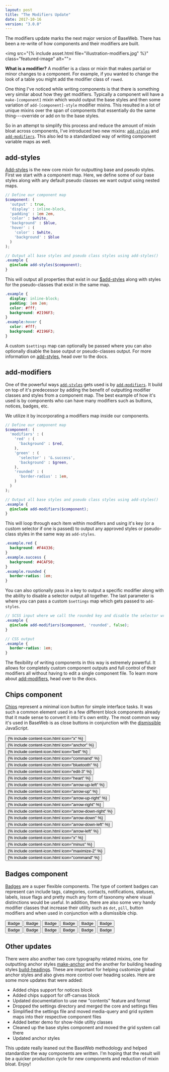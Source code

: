 ```yaml
---
layout: post
title: "The Modifiers Update"
date: 2017-10-16
version: "3.0.0"
---
```


<p class="text-lead" markdown="1">The modifiers update marks the next major version of BaseWeb. There has been a re-write of how components and their modifiers are built.</p>

<img src="{% include asset.html file="illustration-modifiers.jpg" %}" class="featured-image" alt="">

<div class="notice info">
  <p><strong>What is a modifier?</strong> A modifier is a class or mixin that makes partial or minor changes to a component. For example, if you wanted to change the look of a table you might add the modifier class of <code>rowed</code>.</p>
</div>

One thing I've noticed while writing components is that there is something very similar about how they get modifiers. Typically a component will have a `make-[component]` mixin which would output the base styles and then some variation of `add-[component]-style` modifier mixins. This resulted in a lot of unique mixins over the span of components that essentially do the same thing---override or add on to the base styles.

So in an attempt to simplify this process and reduce the amount of mixin bloat across components, I've introduced two new mixins: [`add-styles`](/docs/core/mixins/#mixin-add-styles) and [`add-modifiers`](/docs/core/mixins/#mixin-add-modifiers). This also led to a standardized way of writing component variable maps as well.

## add-styles

[Add-styles](/docs/core/mixins/#mixin-add-styles) is the new core mixin for outputting base and pseudo styles. First we start with a component map. Here, we define some of our base styles along with any default pseudo classes we want output using nested maps.

```scss
// Define our component map
$component: (
  'output' : true,
  'display' : inline-block,
  'padding' : 1em 2em,
  'color' : $white,
  'background' : $blue,
  'hover' : (
    'color' : $white,
    'background' : $blue
  )
);

// Output all base styles and pseudo class styles using add-styles()
.example {
  @include add-styles($component);
}
```

This will output all properties that exist in our [$add-styles](/docs/core/settings/#map-add-styles) along with styles for the pseudo-classes that exist in the same map.

```css
.example {
  display: inline-block;
  padding: 1em 2em;
  color: #fff;
  background: #2196F3;
}
.example:hover {
  color: #fff;
  background: #2196F3;
}
```

A custom `$settings` map can optionally be passed where you can also optionally disable the base output or pseudo-classes output. For more information on [add-styles](/docs/core/mixins/#mixin-add-styles), head over to the docs.

## add-modifiers

One of the powerful ways [`add-styles`](/docs/core/mixins/#mixin-add-styles) gets used is by [`add-modifiers`](/docs/core/mixins/#mixin-add-modifiers). It build on top of it's predecessor by adding the benefit of outputting modifier classes and styles from a component map. The best example of how it's used is by components who can have many modifiers such as buttons, notices, badges, etc.

We utilize it by incorporating a modifiers map inside our components.

```scss
// Define our component map
$component: (
  'modifiers' : (
    'red' : (
      'background' : $red,
    ),
    'green' : (
      'selector' : '&.success',
      'background' : $green,
    ),
    'rounded' : (
      'border-radius' : 1em,
    )
  )
);

// Output all base styles and pseudo class styles using add-styles()
.example {
  @include add-modifiers($component);
}
```

This will loop through each item within modifiers and using it's key (or a custom selector if one is passed) to output any approved styles or pseudo-class styles in the same way as `add-styles`.

```css
.example.red {
  background: #F44336;
}
.example.success {
  background: #4CAF50;
}
.example.rounded {
  border-radius: 1em;
}
```

You can also optionally pass in a key to output a specific modifier along with the ability to disable a selector output all together. The last parameter is where you can pass a custom `$settings` map which gets passed to `add-styles`.

```scss
// SCSS input where we call the rounded key and disable the selector wrap
.example {
  @include add-modifiers($component, 'rounded', false);
}

// CSS output
.example {
  border-radius: 1em;
}
```

The flexibility of writing components in this way is extremely powerful. It allows for completely custom component outputs and full control of their modifiers all without having to edit a single component file. To learn more about [add-modifiers](/docs/core/mixins/#mixin-add-modifiers), head over to the docs.

## Chips component

[Chips](/docs/elements/chips/) represent a minimal icon button for simple interface tasks. It was such a common element used in a few different block components already that it made sense to convert it into it's own entity. The most common way it's used in BaseWeb is as close buttons in conjunction with the [dismissible](/docs/javascript/dismissible/) JavaScript.

<div class="demo demo-chips">
  <div class="flex-grid">
    <button class="chip">{% include content-icon.html icon="x" %}</button>
    <button class="chip">{% include content-icon.html icon="anchor" %}</button>
    <button class="chip">{% include content-icon.html icon="bell" %}</button>
    <button class="chip">{% include content-icon.html icon="command" %}</button>
    <button class="chip">{% include content-icon.html icon="bluetooth" %}</button>
    <button class="chip">{% include content-icon.html icon="edit-3" %}</button>
    <button class="chip">{% include content-icon.html icon="heart" %}</button>
    <button class="chip">{% include content-icon.html icon="arrow-up-left" %}</button>
    <button class="chip">{% include content-icon.html icon="arrow-up" %}</button>
    <button class="chip">{% include content-icon.html icon="arrow-up-right" %}</button>
    <button class="chip">{% include content-icon.html icon="arrow-right" %}</button>
    <button class="chip">{% include content-icon.html icon="arrow-down-right" %}</button>
    <button class="chip">{% include content-icon.html icon="arrow-down" %}</button>
    <button class="chip">{% include content-icon.html icon="arrow-down-left" %}</button>
    <button class="chip">{% include content-icon.html icon="arrow-left" %}</button>
  </div>
</div>

<div class="demo demo-chips demo-inverted">
  <div class="flex-grid">
    <button class="chip red">{% include content-icon.html icon="x" %}</button>
    <button class="chip yellow">{% include content-icon.html icon="minus" %}</button>
    <button class="chip green">{% include content-icon.html icon="maximize-2" %}</button>
    <button class="chip light">{% include content-icon.html icon="command" %}</button>
  </div>
</div>

## Badges component

[Badges](/docs/blocks/badges/) are a super flexible components. The type of content badges can represent can include tags, categories, contacts, notifications, statuses, labels, issue flags and pretty much any form of taxonomy where visual distinctions would be useful. In addition, there are also some very handy modifier classes that increase their utility such as `dot`, `pill`, button modifiers and when used in conjunction with a dismissible chip.

<div class="demo demo-badges">
  <div class="flex-grid">
    <button class="badge pill inverted blue">Badge</button>
    <button class="badge pill inverted green">Badge</button>
    <button class="badge pill inverted yellow">Badge</button>
    <button class="badge pill inverted orange">Badge</button>
    <button class="badge pill inverted red">Badge</button>
    <button class="badge pill inverted purple">Badge</button>
  </div>
</div>

<div class="demo demo-badges demo-inverted">
  <div class="flex-grid">
    <button class="badge pill blue">Badge</button>
    <button class="badge pill green">Badge</button>
    <button class="badge pill yellow">Badge</button>
    <button class="badge pill orange">Badge</button>
    <button class="badge pill red">Badge</button>
    <button class="badge pill purple">Badge</button>
  </div>
</div>

## Other updates

There were also another two core typography related mixins, one for outputting anchor styles [make-anchor](/docs/core/mixins/#mixin-make-anchor) and the another for building heading styles [build-headings](/docs/core/mixins/#mixin-build-headings). These are important for helping customize global anchor styles and also gives more control over heading scales. Here are some more updates that were added:

* Added chips support for notices block
* Added chips support for off-canvas block
* Updated documentation to use new "contents" feature and format
* Dropped the settings directory and merged the core and settings files
* Simplified the settings file and moved media-query and grid system maps into their respective component files
* Added better demo for show-hide utiltiy classes
* Cleaned up the base styles component and moved the grid system call there
* Updated anchor styles

This update really leaned out the BaseWeb methodology and helped standardize the way components are written. I'm hoping that the result will be a quicker production cycle for new components and reduction of mixin bloat. Enjoy!

